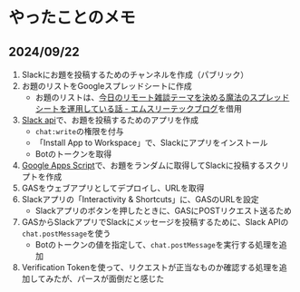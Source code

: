 # やったことのメモ

## 2024/09/22

1. Slackにお題を投稿するためのチャンネルを作成（パブリック）
2. お題のリストをGoogleスプレッドシートに作成
   - お題のリストは、[今日のリモート雑談テーマを決める魔法のスプレッドシートを運用している話 - エムスリーテックブログ](https://www.m3tech.blog/entry/zatsudan-mahou-no-spreadsheet)を借用
3. [Slack api](https://api.slack.com/)で、お題を投稿するためのアプリを作成
   - `chat:write`の権限を付与
   - 「Install App to Workspace」で、Slackにアプリをインストール
   - Botのトークンを取得
4. [Google Apps Script](https://script.google.com/)で、お題をランダムに取得してSlackに投稿するスクリプトを作成
5. GASをウェブアプリとしてデプロイし、URLを取得
6. Slackアプリの「Interactivity & Shortcuts」に、GASのURLを設定
   - Slackアプリのボタンを押したときに、GASにPOSTリクエスト送るため
7. GASからSlackアプリでSlackにメッセージを投稿するために、Slack APIの`chat.postMessage`を使う
   - Botのトークンの値を指定して、`chat.postMessage`を実行する処理を追加
8. Verification Tokenを使って、リクエストが正当なものか確認する処理を追加してみたが、パースが面倒だと感じた
